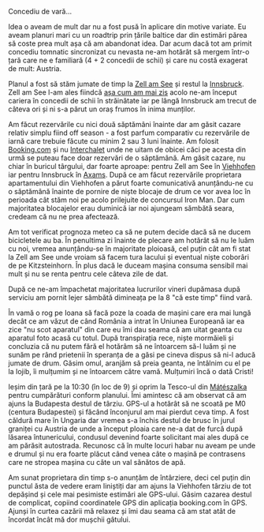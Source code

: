 Concediu de vară...

Idea o aveam de mult dar nu a fost pusă în aplicare din motive variate. Eu aveam planuri mari cu un roadtrip prin țările baltice dar din estimări părea să coste prea mult așa că am abandonat idea. Dar acum dacă tot am primit concediu tomnatic sincronizat cu nevasta ne-am hotărât să mergem într-o țară care ne e familiară (4 + 2 concedii de schii) și care nu costă exagerat de mult: Austria.

Planul a fost să stăm jumate de timp la [Zell am See](http://wikitravel.org/en/Zell_am_See) și restul la [Innsbruck](http://wikitravel.org/en/Innsbruck). Zell am See l-am ales fiindcă [așa cum am mai zis](http://www.rusiczki.net/2014/08/31/then-vs-now/) acolo ne-am început cariera în concedii de schii în străinătate iar pe lângă Innsbruck am trecut de câteva ori și ni s-a părut un oraș frumos în inima munților.

Am făcut rezervările cu nici două săptămâni înainte dar am găsit cazare relativ simplu fiind off season - a fost parfum comparativ cu rezervările de iarnă care trebuie făcute cu minim 2 sau 3 luni înainte. Am folosit [Booking.com](http://www.booking.com) și nu [Interchalet](http://www.interchalet.co.uk/) unde ne uitam de obicei căci pe acesta din urmă se puteau face doar rezervări de o săptămână. Am găsit cazare, nu chiar în buricul târgului, dar foarte aproape: pentru Zell am See în [Viehhofen](https://goo.gl/maps/0lh0z) iar pentru Innsbruck în [Axams](https://goo.gl/maps/bJQ8X). După ce am făcut rezervările proprietara apartamentului din Viehhofen a părut foarte comunicativă anunțându-ne cu o săptămână înainte de pornire de niște blocaje de drum ce vor avea loc în perioada cât stăm noi pe acolo prilejuite de concursul Iron Man. Dar cum majoritatea blocajelor erau duminică iar noi ajungeam sămbătă seara, credeam că nu ne prea afectează.

Am tot verificat prognoza meteo ca să ne putem decide dacă să ne ducem bicicletele au ba. În penultima zi înainte de plecare am hotărât să nu le luăm cu noi, vremea anunțându-se în majoritate ploioasă, cel puțin cât am fi stat la Zell am See unde vroiam să facem tura lacului și eventual niște coborâri de pe Kitzsteinhorn. În plus dacă le duceam mașina consuma sensibil mai mult și nu se renta pentru cele câteva zile de dat.

După ce ne-am împachetat majoritatea lucrurilor vineri dupămasa după serviciu am pornit lejer sâmbătă dimineața pe la 8 "că este timp" fiind vară.

În vamă o rog pe Ioana să facă poze la coada de mașini care era mai lungă decât ce am văzut de când România a intrat în Uniunea Europeană iar ea zice "nu scot aparatul" din care eu îmi dau seama că am uitat geanta cu aparatul foto acasă cu totul. După transpirația rece, niște mormăieli și concluzia că nu putem fără el hotărâm să ne întoarcem să-l luăm și ne sunăm pe rând prietenii în speranța de a găsi pe cineva dispus să ni-l aducă jumate de drum. Găsim omul, aranjăm să preia geanta, ne întâlnim cu el pe la Iojib, îi mulțumim și ne întoarcem către vamă. Mulțumiri încă o dată Cristi!

Ieșim din țară pe la 10:30 (în loc de 9) și oprim la Tesco-ul din [Mátészalka](http://ro.wikipedia.org/wiki/M%C3%A1t%C3%A9szalka) pentru cumpărături conform planului. Îmi amintesc că am observat că am ajuns la Budapesta destul de târziu. GPS-ul a hotărât să ne scoată pe M0 (centura Budapestei) și făcând înconjurul am mai pierdut ceva timp. A fost căldură mare în Ungaria dar vremea s-a închis destul de brusc în jurul graniței cu Austria de unde a început ploaia care ne-a dat de furcă după lăsarea întunericului, condusul devenind foarte solicitant mai ales după ce am părăsit autostrada. Recunosc că în multe locuri habar nu aveam pe unde e drumul și nu era foarte plăcut când venea câte o mașină pe contrasens care ne stropea mașina cu câte un val sănătos de apă.

Am sunat proprietara din timp s-o anunțăm de întârziere, deci cel puțin din punctul ăsta de vedere eram liniștiți dar am ajuns la Viehhofen târziu de tot depășind și cele mai pesimiste estimări ale GPS-ului. Găsim cazarea destul de complicat, copiind coordinatele GPS din aplicația booking.com în GPS. Ajunși în curtea cazării mă relaxez și îmi dau seama că am stat atât de încordat încât mă dor mușchii gâtului.
